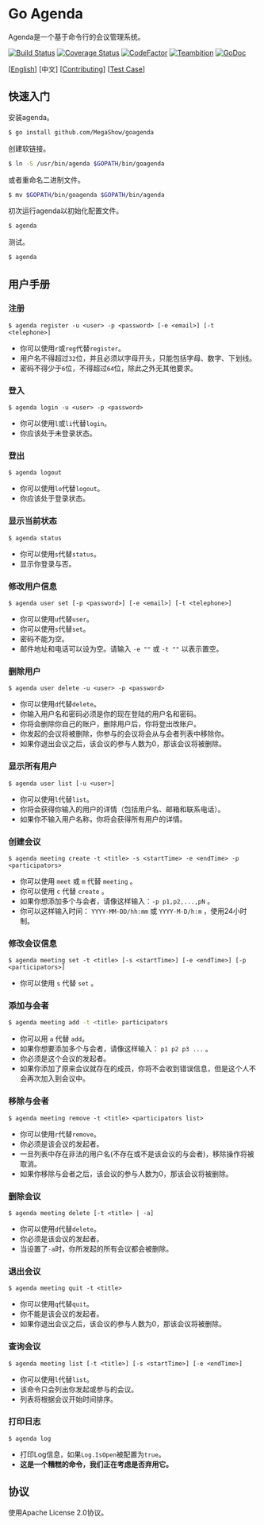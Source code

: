 # Go Agenda

Agenda是一个基于命令行的会议管理系统。

[![Build Status](https://travis-ci.org/MegaShow/goagenda.svg?branch=master)](https://travis-ci.org/MegaShow/goagenda)
[![Coverage Status](https://coveralls.io/repos/github/MegaShow/goagenda/badge.svg)](https://coveralls.io/github/MegaShow/goagenda)
[![CodeFactor](https://www.codefactor.io/repository/github/megashow/goagenda/badge)](https://www.codefactor.io/repository/github/megashow/goagenda)
[![Teambition](https://img.shields.io/badge/teambition-tasks-ff69b4.svg)](https://www.teambition.com/project/5bc6ffbaf10ae90018184bd0/)
[![GoDoc](https://godoc.org/github.com/MegaShow/goagenda?status.svg)](https://godoc.org/github.com/MegaShow/goagenda)

\[[English](README.md)\]  [中文]  \[[Contributing](CONTRIBUTING.md)\] \[[Test Case](test/TEST_CASE.md)\]

## 快速入门

安装agenda。

```sh
$ go install github.com/MegaShow/goagenda
```

创建软链接。

```sh
$ ln -S /usr/bin/agenda $GOPATH/bin/goagenda
```

或者重命名二进制文件。

```sh
$ mv $GOPATH/bin/goagenda $GOPATH/bin/agenda
```

初次运行agenda以初始化配置文件。

```sh
$ agenda
```

测试。

```sh
$ agenda
```

## 用户手册

### 注册

```
$ agenda register -u <user> -p <password> [-e <email>] [-t <telephone>]
```

- 你可以使用`r`或`reg`代替`register`。
- 用户名不得超过`32`位，并且必须以字母开头，只能包括字母、数字、下划线。
- 密码不得少于`6`位，不得超过`64`位，除此之外无其他要求。

### 登入

```
$ agenda login -u <user> -p <password>
```

- 你可以使用`l`或`li`代替`login`。
- 你应该处于未登录状态。

### 登出

```
$ agenda logout
```

- 你可以使用`lo`代替`logout`。
- 你应该处于登录状态。

### 显示当前状态

```
$ agenda status
```

- 你可以使用`s`代替`status`。
- 显示你登录与否。

### 修改用户信息

```
$ agenda user set [-p <password>] [-e <email>] [-t <telephone>]
```

- 你可以使用`u`代替`user`。
- 你可以使用`s`代替`set`。
- 密码不能为空。
- 邮件地址和电话可以设为空。请输入 `-e ""` 或 `-t ""` 以表示置空。

### 删除用户

```
$ agenda user delete -u <user> -p <password>
```

- 你可以使用`d`代替`delete`。
- 你输入用户名和密码必须是你的现在登陆的用户名和密码。
- 你将会删除你自己的账户，删除用户后，你将登出改账户。
- 你发起的会议将被删除，你参与的会议将会从与会者列表中移除你。
- 如果你退出会议之后，该会议的参与人数为0，那该会议将被删除。

### 显示所有用户

```
$ agenda user list [-u <user>]
```
 - 你可以使用`l`代替`list`。
 - 你将会获得你输入的用户的详情（包括用户名、邮箱和联系电话）。
 - 如果你不输入用户名称，你将会获得所有用户的详情。

### 创建会议

```
$ agenda meeting create -t <title> -s <startTime> -e <endTime> -p <participators>
```

- 你可以使用 `meet` 或 `m` 代替 `meeting` 。
- 你可以使用 `c` 代替 `create` 。
- 如果你想添加多个与会者，请像这样输入：`-p p1,p2,...,pN` 。
- 你可以这样输入时间： `YYYY-MM-DD/hh:mm` 或 `YYYY-M-D/h:m` ，使用24小时制。

### 修改会议信息

```
$ agenda meeting set -t <title> [-s <startTime>] [-e <endTime>] [-p <participators>]
```

- 你可以使用 `s` 代替 `set` 。

### 添加与会者

```sh
$ agenda meeting add -t <title> participators
```

- 你可以用 `a` 代替 `add`。 
- 如果你想要添加多个与会者，请像这样输入： `p1 p2 p3 ...` 。
- 你必须是这个会议的发起者。
- 如果你添加了原来会议就存在的成员，你将不会收到错误信息，但是这个人不会再次加入到会议中。

### 移除与会者

```
$ agenda meeting remove -t <title> <participators list>
```

* 你可以使用`r`代替`remove`。
* 你必须是该会议的发起者。
* 一旦列表中存在非法的用户名(不存在或不是该会议的与会者)，移除操作将被取消。
* 如果你移除与会者之后，该会议的参与人数为0，那该会议将被删除。

### 删除会议

```
$ agenda meeting delete [-t <title> | -a]
```

* 你可以使用`d`代替`delete`。
* 你必须是该会议的发起者。
* 当设置了`-a`时，你所发起的所有会议都会被删除。

###  退出会议

```
$ agenda meeting quit -t <title>
```

* 你可以使用`q`代替`quit`。
* 你不能是该会议的发起者。
* 如果你退出会议之后，该会议的参与人数为0，那该会议将被删除。

### 查询会议

```
$ agenda meeting list [-t <title>] [-s <startTime>] [-e <endTime>]
```

* 你可以使用`l`代替`list`。
* 该命令只会列出你发起或参与的会议。
* 列表将根据会议开始时间排序。

### 打印日志

```
$ agenda log
```

- 打印Log信息，如果`Log.IsOpen`被配置为`true`。
- **这是一个糟糕的命令，我们正在考虑是否弃用它。**

## 协议

使用Apache License 2.0协议。

